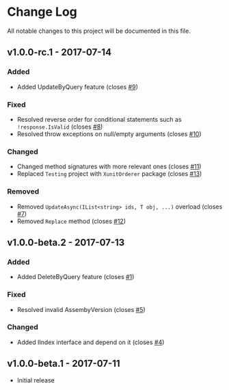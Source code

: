 # Change Log
All notable changes to this project will be documented in this file.

## v1.0.0-rc.1 - 2017-07-14
### Added
- Added UpdateByQuery feature  (closes [#9](https://github.com/fulls1z3/elasticizer/issue/9))

### Fixed
- Resolved reverse order for conditional statements such as `!response.IsValid` (closes [#8](https://github.com/fulls1z3/elasticizer/issue/8))
- Resolved throw exceptions on null/empty arguments (closes [#10](https://github.com/fulls1z3/elasticizer/issue/10))

### Changed
- Changed method signatures with more relevant ones (closes [#11](https://github.com/fulls1z3/elasticizer/issue/11))
- Replaced `Testing` project with `XunitOrderer` package (closes [#13](https://github.com/fulls1z3/elasticizer/issue/13))

### Removed
- Removed `UpdateAsync(IList<string> ids, T obj, ...)` overload (closes [#7](https://github.com/fulls1z3/elasticizer/issue/7))
- Removed `Replace` method (closes [#12](https://github.com/fulls1z3/elasticizer/issue/12))

## v1.0.0-beta.2 - 2017-07-13
### Added
- Added DeleteByQuery feature (closes [#1](https://github.com/fulls1z3/elasticizer/issue/1))

### Fixed
- Resolved invalid AssembyVersion (closes [#5](https://github.com/fulls1z3/elasticizer/issue/5))

### Changed
- Added IIndex interface and depend on it (closes [#4](https://github.com/fulls1z3/elasticizer/issue/4))

## v1.0.0-beta.1 - 2017-07-11
- Initial release
